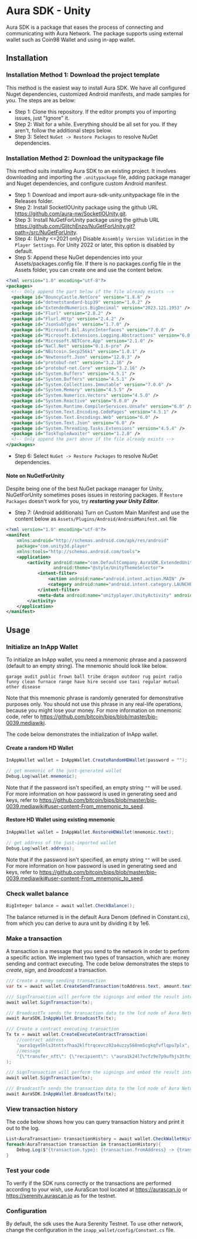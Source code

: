 # Aura SDK - Unity

Aura SDK is a package that eases the process of connecting and communicating with Aura Network. The package supports using external wallet such as Coin98 Wallet and using in-app wallet.

## Installation

### Installation Method 1: Download the project template

This method is the easiest way to install Aura SDK. We have all configured Nuget dependencies, customized Android manifests, and made samples for you. The steps are as below:

- Step 1: Clone this repository. If the editor prompts you of importing issues, just "Ignore" it.
- Step 2: Wait for a while. Everything should be all set for you. If they aren't, follow the additional steps below.
- Step 3: Select ```NuGet -> Restore Packages``` to resolve NuGet dependencies.

### Installation Method 2: Download the unitypackage file

This method suits installing Aura SDK to an existing project. It involves downloading and importing the ```.unitypackage``` file, adding package manager and Nuget dependencies, and configure custom Android manifest.

- Step 1: Download and import aura-sdk-unity.unitypackage file in the Releases folder.
- Step 2: Install SocketIOUnity package using the github URL <https://github.com/aura-nw/SocketIOUnity.git>.
- Step 3: Install NuGetForUnity package using the github URL <https://github.com/GlitchEnzo/NuGetForUnity.git?path=/src/NuGetForUnity>.
- Step 4: (Unity <=2021 only) Disable ```Assembly Version Validation``` in the ```Player Settings```. For Unity 2022 or later, this option is disabled by default.
- Step 5: Append these NuGet dependencies into your Assets/packages.config file. If there is no packages.config file in the Assets folder, you can create one and use the content below.

```xml
<?xml version="1.0" encoding="utf-8"?>
<packages>
  <!-- Only append the part below if the file already exists -->
  <package id="BouncyCastle.NetCore" version="1.8.6" />
  <package id="dotnetstandard-bip39" version="1.0.2" />
  <package id="ExtendedNumerics.BigDecimal" version="2023.121.1953" />
  <package id="Flurl" version="2.8.2" />
  <package id="Flurl.Http" version="2.4.2" />
  <package id="JsonSubTypes" version="1.7.0" />
  <package id="Microsoft.Bcl.AsyncInterfaces" version="7.0.0" />
  <package id="Microsoft.Extensions.Logging.Abstractions" version="6.0.1" />
  <package id="Microsoft.NETCore.App" version="2.1.0" />
  <package id="NaCl.Net" version="0.1.6-pre" />
  <package id="NBitcoin.Secp256k1" version="1.0.1" />
  <package id="Newtonsoft.Json" version="12.0.3" />
  <package id="protobuf-net" version="3.2.16" />
  <package id="protobuf-net.Core" version="3.2.16" />
  <package id="System.Buffers" version="4.5.1" />
  <package id="System.Buffers" version="4.5.1" />
  <package id="System.Collections.Immutable" version="7.0.0" />
  <package id="System.Memory" version="4.5.5" />
  <package id="System.Numerics.Vectors" version="4.5.0" />
  <package id="System.Reactive" version="6.0.0" />
  <package id="System.Runtime.CompilerServices.Unsafe" version="6.0" />
  <package id="System.Text.Encoding.CodePages" version="4.5.1" />
  <package id="System.Text.Encodings.Web" version="6.0" />
  <package id="System.Text.Json" version="6.0" />
  <package id="System.Threading.Tasks.Extensions" version="4.5.4" />
  <package id="TaskTupleAwaiter" version="1.2.0" />
  <!-- Only append the part above if the file already exists -->
</packages>
```

- Step 6: Select ```NuGet -> Restore Packages``` to resolve NuGet dependencies.
#### **Note on NuGetForUnity**
Despite being one of the best NuGet package manager for Unity, NuGetForUnity sometimes poses issues in restoring packages. If ```Restore Packages``` doesn't work for you, try ***restarting your Unity Editor***.

- Step 7: (Android additionals) Turn on Custom Main Manifest and use the content below as ```Assets/Plugins/Android/AndroidManifest.xml``` file

```xml
<?xml version="1.0" encoding="utf-8"?>
<manifest
    xmlns:android="http://schemas.android.com/apk/res/android"
    package="com.unity3d.player"
    xmlns:tools="http://schemas.android.com/tools">
    <application>
        <activity android:name="com.DefaultCompany.AuraSDK.ExtendedUnityPlayer"
                  android:theme="@style/UnityThemeSelector">
            <intent-filter>
                <action android:name="android.intent.action.MAIN" />
                <category android:name="android.intent.category.LAUNCHER" />
            </intent-filter>
            <meta-data android:name="unityplayer.UnityActivity" android:value="true" />
        </activity>
    </application>
</manifest>
```

## Usage

### Initialize an InApp Wallet

To initialize an InApp wallet, you need a mnemonic phrase and a password (default to an empty string). The mnemonic should look like below.

```plain
garage audit public frown ball tribe dragon outdoor rug point radio funny clean furnace range have hire second use taxi regular mutual other disease
```

Note that this mnemonic phrase is randomly generated for demonstrative purposes only. You should not use this phrase in any real-life operations, because you might lose your money.
For more information on mnemonic code, refer to <https://github.com/bitcoin/bips/blob/master/bip-0039.mediawiki>.

The code below demonstrates the initialization of InApp wallet.

#### Create a random HD Wallet

```csharp
InAppWallet wallet = InAppWallet.CreateRandomHDWallet(password = "");

// get mnemonic of the just-generated wallet
Debug.Log(wallet.mnemonic);
```

Note that if the password isn't specified, an empty string ```""``` will be used.
For more information on how password is used in generating seed and keys, refer to <https://github.com/bitcoin/bips/blob/master/bip-0039.mediawiki#user-content-From_mnemonic_to_seed>.

#### Restore HD Wallet using existing mnemonic

```csharp
InAppWallet wallet = InAppWallet.RestoreHDWallet(mnemonic.text);

// get address of the just-imported wallet
Debug.Log(wallet.address);
```

Note that if the password isn't specified, an empty string ```""``` will be used.
For more information on how password is used in generating seed and keys, refer to <https://github.com/bitcoin/bips/blob/master/bip-0039.mediawiki#user-content-From_mnemonic_to_seed>.

### Check wallet balance

```csharp
BigInteger balance = await wallet.CheckBalance();
```

The balance returned is in the default Aura Denom (defined in Constant.cs), from which you can derive to aura unit by dividing it by 1e6.

### Make a transaction

A transaction is a message that you send to the network in order to perform a specific action. We implement two types of transaction, which are: money sending and contract executing. The code below demonstrates the steps to *create*, *sign*, and *broadcast* a transaction.

```csharp
/// Create a money sending transaction
var tx = await wallet.CreateSendTransaction(toAddress.text, amount.text);

/// SignTransaction will perform the signings and embed the result into the existing tx variable.
await wallet.SignTransaction(tx);

/// BroadcastTx sends the transaction data to the lcd node of Aura Network and returns the http response, from which you can parse the transaction details.
await AuraSDK.InAppWallet.BroadcastTx(tx);
```

```csharp
/// Create a contract executing transaction
Tx tx = await wallet.CreateExecuteContractTransaction(
    //contract address
    "aura1qye5hls3tnttxfhaa2klftrqcevcz02a4uzzy568nm5cgkqfvflqpu7plx",
    //message
    "{\"transfer_nft\": {\"recipient\": \"aura1k24l7vcfz9e7p9ufhjs3tfnjxwu43h8quq4glv\",\"token_id\": \"2\"}}"
);

/// SignTransaction will perform the signings and embed the result into the existing tx variable.
await wallet.SignTransaction(tx);

/// BroadcastTx sends the transaction data to the lcd node of Aura Network and returns the http response, from which you can parse the transaction details.
await AuraSDK.InAppWallet.BroadcastTx(tx);
```

### View transaction history

The code below shows how you can query transaction history and print it out to the log.

```csharp
List<AuraTransaction> transactionHistory = await wallet.CheckWalletHistory();
foreach(AuraTransaction transaction in transactionHistory){
    Debug.Log($"{transaction.type}: {transaction.fromAddress} -> {transaction.toAddress} {transaction.amount} uaura\n");
}
```

### Test your code

To verify if the SDK runs correctly or the transactions are performed according to your wish, use AuraScan tool located at <https://aurascan.io> or <https://serenity.aurascan.io> as for the testnet.

### Configuration

By default, the sdk uses the Aura Serenity Testnet. To use other network, change the configuration in the ```inapp_wallet/config/Constant.cs``` file.